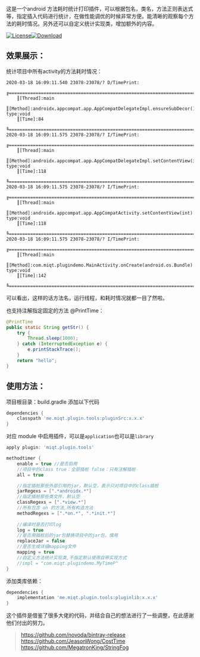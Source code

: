 这是一个android 方法耗时统计打印插件，可以根据包名，类名，方法正则表达式等，指定插入代码进行统计，在做性能调优的时候非常方便。能清晰的观察每个方法的耗时情况。另外还可以自定义统计实现类，增加额外的内容。

[![License](https://img.shields.io/badge/license-Apache%202-green.svg)](https://www.apache.org/licenses/LICENSE-2.0)[![Download](https://api.bintray.com/packages/miqingtang/maven/pluginSrc/images/download.svg)](https://bintray.com/miqingtang/maven/pluginSrc)

## 效果展示：

统计项目中所有activity的方法耗时情况：

```
2020-03-18 16:09:11.540 23078-23078/? D/TimePrint:  
    ╔======================================================================================
    ║[Thread]:main
    ║[Method]:androidx.appcompat.app.AppCompatDelegateImpl.ensureSubDecor() type:void
    ║[Time]:84
    ╚======================================================================================
2020-03-18 16:09:11.575 23078-23078/? I/TimePrint:  
    ╔======================================================================================
    ║[Thread]:main
    ║[Method]:androidx.appcompat.app.AppCompatDelegateImpl.setContentView(int) type:void
    ║[Time]:118
    ╚======================================================================================
2020-03-18 16:09:11.575 23078-23078/? I/TimePrint:  
    ╔======================================================================================
    ║[Thread]:main
    ║[Method]:androidx.appcompat.app.AppCompatActivity.setContentView(int) type:void
    ║[Time]:118
    ╚======================================================================================
2020-03-18 16:09:11.575 23078-23078/? I/TimePrint:  
    ╔======================================================================================
    ║[Thread]:main
    ║[Method]:com.miqt.plugindemo.MainActivity.onCreate(android.os.Bundle) type:void
    ║[Time]:142
    ╚======================================================================================
```

可以看出，这样的话方法名，运行线程，和耗时情况就都一目了然啦。

也支持注解指定固定的方法 @PrintTime：

```java
@PrintTime
public static String getStr() {
    try {
        Thread.sleep(1000);
    } catch (InterruptedException e) {
        e.printStackTrace();
    }
    return "hello";
}
```

## 使用方法：

项目根目录：build.gradle 添加以下代码

```groovy
dependencies {
    classpath 'me.miqt.plugin.tools:pluginSrc:x.x.x'
}
```

对应 module 中启用插件，可以是`application`也可以是`library`

```groovy
apply plugin: 'miqt.plugin.tools'

methodtimer {
    enable = true //是否启用
    //项目中的class true：全部插桩 false：只有注解插桩
    all = true

    //指定插桩那些外部引用的jar，默认空，表示只对项目中的class插桩
    jarRegexs = [".*androidx.*"]
    //指定插桩那些类文件，默认空
    classRegexs = [".*view.*"]
    //所有包含 on 的方法,所有构造方法
    methodRegexs = [".*on.*", ".*init.*"]
    
    //编译时是否打印log
    log = true
    //是否用插桩后的jar包替换项目中的jar包，慎用
    replaceJar = false
    //是否生成详细mapping文件
    mapping = true
    //自定义方法统计实现类,不指定默认使用自带实现方式
    //impl = "com.miqt.plugindemo.MyTimeP"
}
```

添加类库依赖：

```groovy
dependencies {
    implementation 'me.miqt.plugin.tools:pluginlib:x.x.x'
}
```

这个插件是借鉴了很多大佬的代码，并结合自己的想法进行了一些调整，在此感谢他们付出的努力。

> https://github.com/novoda/bintray-release  
> https://github.com/JeasonWong/CostTime  
> https://github.com/MegatronKing/StringFog  